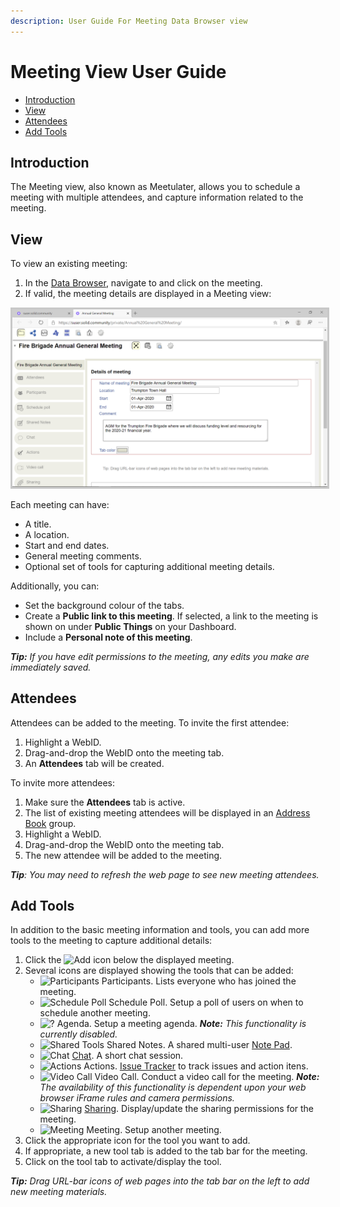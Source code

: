 ```yaml
---
description: User Guide For Meeting Data Browser view
---
```


# Meeting View User Guide

- [Introduction](#introduction)
- [View](#view)
- [Attendees](#attendees)
- [Add Tools](#add-tools)

## Introduction
The Meeting view, also known as Meetulater, allows you to schedule a meeting with multiple attendees, and capture information related to the meeting.

## View
To view an existing meeting:
1. In the [Data Browser](https://github.com/solid/userguide/README.md), navigate to and click on the meeting.
3. If valid, the meeting details are displayed in a Meeting view:

<img src="Meeting_View.png" alt="Meeting (Meetulater)" width="1024" style="border: 1; border-style:solid; border-color: rgb(200,200,200)">

Each meeting can have:
- A title.
- A location.
- Start and end dates.
- General meeting comments.
- Optional set of tools for capturing additional meeting details.

Additionally, you can:
- Set the background colour of the tabs.
- Create a **Public link to this meeting**. If selected, a link to the meeting is shown on under **Public Things** on your Dashboard.
- Include a **Personal note of this meeting**.

_**Tip:** If you have edit permissions to the meeting, any edits you make are immediately saved._

## Attendees
Attendees can be added to the meeting. To invite the first attendee:
1. Highlight a WebID.
2. Drag-and-drop the WebID onto the meeting tab.
3. An **Attendees** tab will be created.

To invite more attendees:
1. Make sure the **Attendees** tab is active.
2. The list of existing meeting attendees will be displayed in an [Address Book](https://github.com/solid/userguide/blob/master/views/addressbook/userguide.md) group.
2. Highlight a WebID.
3. Drag-and-drop the WebID onto the meeting tab.
4. The new attendee will be added to the meeting.

_**Tip**: You may need to refresh the web page to see new meeting attendees._

## Add Tools
In addition to the basic meeting information and tools, you can add more tools to the meeting to capture additional details:
1. Click the <img src="https://solid.github.io/solid-ui/src/icons/noun_19460_green.svg" alt="Add" width="16"> icon below the displayed meeting.
2. Several icons are displayed showing the tools that can be added:
    - <img src="https://solid.github.io/solid-ui/src/icons/noun_339237.svg" alt="Participants" width="16"> Participants. Lists everyone who has joined the meeting.
    - <img src="https://solid.github.io/solid-ui/src/icons/noun_346777.svg" alt="Schedule Poll" width="16"> Schedule Poll. Setup a poll of users on when to schedule another meeting.
    - <img src="https://solid.github.io/solid-ui/src/icons/noun_48218.svg" alt="?" width="16"> Agenda. Setup a meeting agenda. _**Note:** This functionality is currently disabled._
    - <img src="https://solid.github.io/solid-ui/src/icons/noun_79217.svg" alt="Shared Tools" width="16"> Shared Notes. A shared multi-user [Note Pad](https://github.com/solid/userguide/blob/master/views/views/notepad/userguide.md).
    - <img src="https://solid.github.io/solid-ui/src/icons/noun_346319.svg" alt="Chat" width="16"> [Chat](https://github.com/solid/userguide/blob/master/views/chat/userguide.md). A short chat session. 
    - <img src="https://solid.github.io/solid-ui/src/icons/noun_17020.svg" alt="Actions" width="16"> Actions. [Issue Tracker](https://github.com/solid/issue-pane/blob/master/README.md) to track issues and action itens.
    - <img src="https://solid.github.io/solid-ui/src/icons/noun_260227.svg" alt="Video Call" width="16"> Video Call. Conduct a video call for the meeting. _**Note:** The availability of this functionality is dependent upon your web browser iFrame rules and camera permissions._
    - <img src="https://solid.github.io/solid-ui/src/icons/noun_123691.svg" alt="Sharing" width="16"> [Sharing](https://github.com/solid/userguide/blob/master/views/sharing/userguide.md). Display/update the sharing permissions for the meeting.
    - <img src="https://solid.github.io/solid-ui/src/icons/noun_66617.svg" alt="Meeting" width="16"> Meeting. Setup another meeting.
3. Click the appropriate icon for the tool you want to add.
4. If appropriate, a new tool tab is added to the tab bar for the meeting.
5. Click on the tool tab to activate/display the tool.

_**Tip:** Drag URL-bar icons of web pages into the tab bar on the left to add new meeting materials._